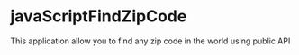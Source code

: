 # javaScriptFindZipCode
This application allow you to find any zip code in the world using public API
